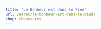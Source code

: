 ```yaml
---
title: "Le Bonheur est dans le Pied"
url: /nerac/le-bonheur-est-dans-le-pied/
shop: chaussures
---
```

